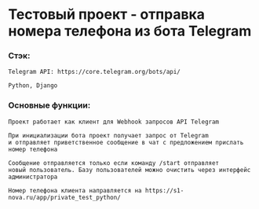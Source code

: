 # Тестовый проект - отправка номера телефона из бота Telegram
### Стэк:
```
Telegram API: https://core.telegram.org/bots/api/
```
```
Python, Django
```

###  Основные функции:

```
Проект работает как клиент для Webhook запросов API Telegram
```
```
При инициализации бота проект получает запрос от Telegram
и отправляет приветственное сообщение в чат с предложением прислать номер телефона
```
```
Сообщение отправляется только если команду /start отправляет
новый пользователь. Базу пользователей можно очистить через интерфейс администратора
```
```
Номер телефона клиента направляется на https://s1-nova.ru/app/private_test_python/ 
```
